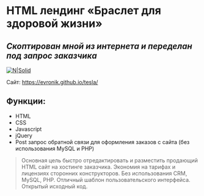 # HTML лендинг «Браслет для здоровой жизни»
## _Скоптирован мной из интернета и переделан под запрос заказчика_  

[![N|Solid](https://evronik.github.io/tesla/tesla.jpg)](https://evronik.github.io/tesla/)

Сайт: https://evronik.github.io/tesla/

## Функции:

- HTML
- CSS
- Javascript
- jQuery
- Post запрос обратной связи для оформления заказов с сайта (без использования MySQL и PHP)

> Основная цель быстро отредактировать и разместить продающий HTML сайт на хостинге заказчика.
> Экономия на тарифах и лицензиях сторонних конструкторов.
> Без использования CRM, MySQL, PHP.
> Отличный шаблон пользовательского интерфейса.
> Открытый исходный код.
